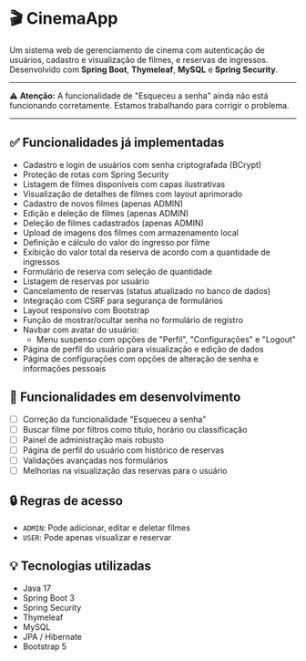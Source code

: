 # 🎬 CinemaApp

Um sistema web de gerenciamento de cinema com autenticação de usuários, cadastro e visualização de filmes, e reservas de ingressos. Desenvolvido com **Spring Boot**, **Thymeleaf**, **MySQL** e **Spring Security**.

---

⚠️ **Atenção:** A funcionalidade de "Esqueceu a senha" ainda não está funcionando corretamente. Estamos trabalhando para corrigir o problema. 

---

## ✅ Funcionalidades já implementadas

- Cadastro e login de usuários com senha criptografada (BCrypt)
- Proteção de rotas com Spring Security
- Listagem de filmes disponíveis com capas ilustrativas
- Visualização de detalhes de filmes com layout aprimorado
- Cadastro de novos filmes (apenas ADMIN)
- Edição e deleção de filmes (apenas ADMIN)
- Deleção de filmes cadastrados (apenas ADMIN)
- Upload de imagens dos filmes com armazenamento local
- Definição e cálculo do valor do ingresso por filme
- Exibição do valor total da reserva de acordo com a quantidade de ingressos
- Formulário de reserva com seleção de quantidade
- Listagem de reservas por usuário
- Cancelamento de reservas (status atualizado no banco de dados)
- Integração com CSRF para segurança de formulários
- Layout responsivo com Bootstrap
- Função de mostrar/ocultar senha no formulário de registro
- Navbar com avatar do usuário:
  - Menu suspenso com opções de "Perfil", "Configurações" e "Logout"
- Página de perfil do usuário para visualização e edição de dados
- Página de configurações com opções de alteração de senha e informações pessoais

## 🔧 Funcionalidades em desenvolvimento

- [ ] Correção da funcionalidade "Esqueceu a senha"
- [ ] Buscar filme por filtros como título, horário ou classificação
- [ ] Painel de administração mais robusto
- [ ] Página de perfil do usuário com histórico de reservas
- [ ] Validações avançadas nos formulários
- [ ] Melhorias na visualização das reservas para o usuário

## 🔒 Regras de acesso

- `ADMIN`: Pode adicionar, editar e deletar filmes
- `USER`: Pode apenas visualizar e reservar

## 💡 Tecnologias utilizadas

- Java 17
- Spring Boot 3
- Spring Security
- Thymeleaf
- MySQL
- JPA / Hibernate
- Bootstrap 5
